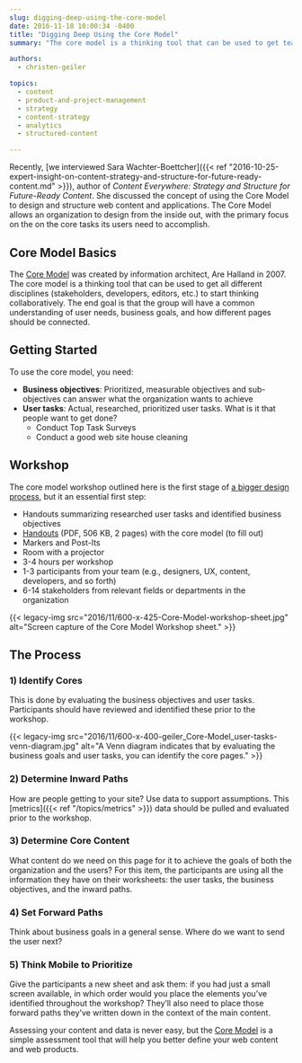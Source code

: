 ```yaml
---
slug: digging-deep-using-the-core-model
date: 2016-11-18 10:00:34 -0400
title: "Digging Deep Using the Core Model"
summary: "The core model is a thinking tool that can be used to get team members from different perspectives (stakeholders, developers, editors, etc.) to start thinking collaboratively. The end goal is that the group will have a common understanding of user needs, business goals, and how different pages should be connected."

authors:
  - christen-geiler

topics:
  - content
  - product-and-project-management
  - strategy
  - content-strategy
  - analytics
  - structured-content

---
```


Recently, [we interviewed Sara Wachter-Boettcher]({{< ref "2016-10-25-expert-insight-on-content-strategy-and-structure-for-future-ready-content.md" >}}), author of _Content Everywhere: Strategy and Structure for Future-Ready Content_. She discussed the concept of using the Core Model to design and structure web content and applications. The Core Model allows an organization to design from the inside out, with the primary focus on the on the core tasks its users need to accomplish.

## Core Model Basics

The [Core Model](http://www.slideshare.net/aregh/core-model-workshop) was created by information architect, Are Halland in 2007. The core model is a thinking tool that can be used to get all different disciplines (stakeholders, developers, editors, etc.) to start thinking collaboratively. The end goal is that the group will have a common understanding of user needs, business goals, and how different pages should be connected.

## Getting Started

To use the core model, you need:

* **Business objectives**: Prioritized, measurable objectives and sub-objectives can answer what the organization wants to achieve
* **User tasks**: Actual, researched, prioritized user tasks. What is it that people want to get done? 
   * Conduct Top Task Surveys
   * Conduct a good web site house cleaning

## Workshop

The core model workshop outlined here is the first stage of [a bigger design process](http://alistapart.com/article/the-core-model-designing-inside-out-for-better-results), but it an essential first step:

* Handouts summarizing researched user tasks and identified business objectives
* [Handouts](http://iallenkelhet.no/wp-content/uploads/sites/2/2014/05/Ida-Aalen-Core-page-handouts.pdf) (PDF, 506 KB, 2 pages) with the core model (to fill out)
* Markers and Post-Its
* Room with a projector
* 3-4 hours per workshop
* 1-3 participants from your team (e.g., designers, UX, content, developers, and so forth)
* 6-14 stakeholders from relevant fields or departments in the organization

{{< legacy-img src="2016/11/600-x-425-Core-Model-workshop-sheet.jpg" alt="Screen capture of the Core Model Workshop sheet." >}}

## The Process

### 1) Identify Cores

This is done by evaluating the business objectives and user tasks.  Participants should have reviewed and identified these prior to the workshop.

{{< legacy-img src="2016/11/600-x-400-geiler_Core-Model_user-tasks-venn-diagram.jpg" alt="A Venn diagram indicates that by evaluating the business goals and user tasks, you can identify the core pages." >}}

### 2) Determine Inward Paths

How are people getting to your site? Use data to support assumptions. This [metrics]({{< ref "/topics/metrics" >}}) data should be pulled and evaluated prior to the workshop.

### 3) Determine Core Content

What content do we need on this page for it to achieve the goals of both the organization and the users? For this item, the participants are using all the information they have on their worksheets: the user tasks, the business objectives, and the inward paths.

### 4) Set Forward Paths

Think about business goals in a general sense. Where do we want to send the user next?

### 5) Think Mobile to Prioritize

Give the participants a new sheet and ask them: if you had just a small screen available, in which order would you place the elements you’ve identified throughout the workshop? They’ll also need to place those forward paths they’ve written down in the context of the main content.

Assessing your content and data is never easy, but the [Core Model](http://alistapart.com/article/the-core-model-designing-inside-out-for-better-results) is a simple assessment tool that will help you better define your web content and web products.
